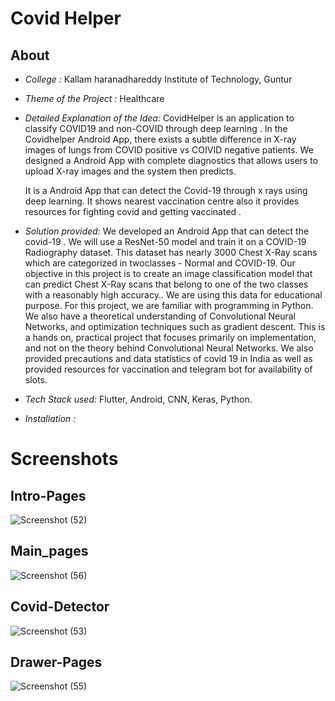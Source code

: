 # Covid Helper
## About 
- *College :* Kallam haranadhareddy Institute of Technology, Guntur
-  *Theme of the Project :* Healthcare

- *Detailed Explanation of the Idea:*
	CovidHelper is an application to classify COVID19 and non-COVID through deep learning . In the Covidhelper Android App, there exists a subtle difference in X-ray images of lungs from COVID positive vs COIVID negative patients. We designed a Android App with complete diagnostics that allows users to upload X-ray images and the system then predicts.

	It is a Android App that can detect the Covid-19 through x rays using deep learning. It shows nearest vaccination centre also it provides resources for fighting covid and getting vaccinated .

- *Solution provided:* 
	We developed an Android App that can detect the covid-19 . We will use a ResNet-50 model and train it on a COVID-19 Radiography dataset. This dataset has nearly 3000 Chest X-Ray scans which are categorized in twoclasses - Normal and COVID-19. Our objective in this project is to create an image classification model that can predict Chest X-Ray scans that belong to one of the two classes with a reasonably high accuracy.. We are using this data for educational purpose. For this project, we are familiar with programming in Python. We also have a theoretical understanding of Convolutional Neural Networks, and optimization techniques such as gradient descent. This is a hands on, practical project that focuses primarily on implementation, and not on the theory behind Convolutional Neural Networks. We also provided precautions and data statistics of covid 19 in India as well as provided resources for vaccination and telegram bot for availability of slots.

- *Tech Stack used:* Flutter, Android, CNN, Keras, Python. 
- *Installation :* 

# Screenshots
## Intro-Pages
![Screenshot (52)](https://user-images.githubusercontent.com/74871941/125183923-b0124c80-e237-11eb-9ba4-bc3cb3a43302.png)

## Main_pages
![Screenshot (56)](https://user-images.githubusercontent.com/74871941/125184155-09c74680-e239-11eb-8353-4bc017e73a86.png)

## Covid-Detector
![Screenshot (53)](https://user-images.githubusercontent.com/74871941/125183963-e94abc80-e237-11eb-979e-492924e6ef9f.png)

## Drawer-Pages
![Screenshot (55)](https://user-images.githubusercontent.com/74871941/125184080-958ca300-e238-11eb-9288-6a1d9dafa2a2.png)



